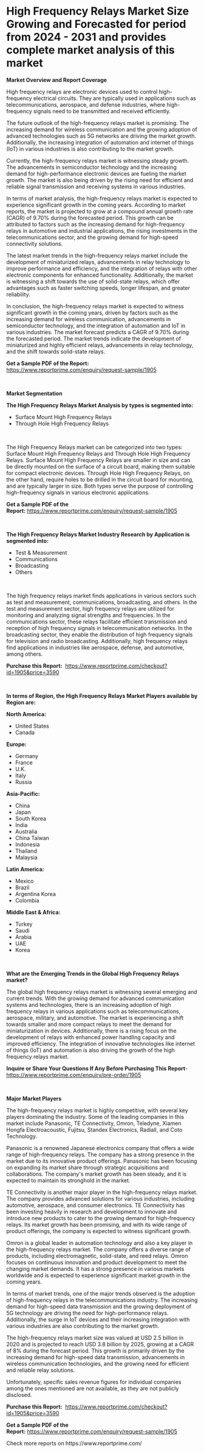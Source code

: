 <p><h1>High Frequency Relays Market Size Growing and Forecasted for period from 2024 - 2031 and provides complete market analysis of this market</h1></p><p><strong>Market Overview and Report Coverage</strong></p>
<p><p>High frequency relays are electronic devices used to control high-frequency electrical circuits. They are typically used in applications such as telecommunications, aerospace, and defense industries, where high-frequency signals need to be transmitted and received efficiently.</p><p>The future outlook of the high-frequency relays market is promising. The increasing demand for wireless communication and the growing adoption of advanced technologies such as 5G networks are driving the market growth. Additionally, the increasing integration of automation and internet of things (IoT) in various industries is also contributing to the market growth.</p><p>Currently, the high-frequency relays market is witnessing steady growth. The advancements in semiconductor technology and the increasing demand for high-performance electronic devices are fueling the market growth. The market is also being driven by the rising need for efficient and reliable signal transmission and receiving systems in various industries.</p><p>In terms of market analysis, the high-frequency relays market is expected to experience significant growth in the coming years. According to market reports, the market is projected to grow at a compound annual growth rate (CAGR) of 9.70% during the forecasted period. This growth can be attributed to factors such as the increasing demand for high-frequency relays in automotive and industrial applications, the rising investments in the telecommunications sector, and the growing demand for high-speed connectivity solutions.</p><p>The latest market trends in the high-frequency relays market include the development of miniaturized relays, advancements in relay technology to improve performance and efficiency, and the integration of relays with other electronic components for enhanced functionality. Additionally, the market is witnessing a shift towards the use of solid-state relays, which offer advantages such as faster switching speeds, longer lifespan, and greater reliability.</p><p>In conclusion, the high-frequency relays market is expected to witness significant growth in the coming years, driven by factors such as the increasing demand for wireless communication, advancements in semiconductor technology, and the integration of automation and IoT in various industries. The market forecast predicts a CAGR of 9.70% during the forecasted period. The market trends indicate the development of miniaturized and highly efficient relays, advancements in relay technology, and the shift towards solid-state relays.</p></p>
<p><strong>Get a Sample PDF of the Report:</strong> <a href="https://www.reportprime.com/enquiry/request-sample/1905">https://www.reportprime.com/enquiry/request-sample/1905</a></p>
<p>&nbsp;</p>
<p><strong>Market Segmentation</strong></p>
<p><strong>The High Frequency Relays Market Analysis by types is segmented into:</strong></p>
<p><ul><li>Surface Mount High Frequency Relays</li><li>Through Hole High Frequency Relays</li></ul></p>
<p>&nbsp;</p>
<p><p>The High Frequency Relays market can be categorized into two types: Surface Mount High Frequency Relays and Through Hole High Frequency Relays. Surface Mount High Frequency Relays are smaller in size and can be directly mounted on the surface of a circuit board, making them suitable for compact electronic devices. Through Hole High Frequency Relays, on the other hand, require holes to be drilled in the circuit board for mounting, and are typically larger in size. Both types serve the purpose of controlling high-frequency signals in various electronic applications.</p></p>
<p><strong>Get a Sample PDF of the Report:</strong>&nbsp;<a href="https://www.reportprime.com/enquiry/request-sample/1905">https://www.reportprime.com/enquiry/request-sample/1905</a></p>
<p>&nbsp;</p>
<p><strong>The High Frequency Relays Market Industry Research by Application is segmented into:</strong></p>
<p><ul><li>Test & Measurement</li><li>Communications</li><li>Broadcasting</li><li>Others</li></ul></p>
<p>&nbsp;</p>
<p><p>The high frequency relays market finds applications in various sectors such as test and measurement, communications, broadcasting, and others. In the test and measurement sector, high frequency relays are utilized for monitoring and analyzing signal strengths and frequencies. In the communications sector, these relays facilitate efficient transmission and reception of high frequency signals in telecommunication networks. In the broadcasting sector, they enable the distribution of high frequency signals for television and radio broadcasting. Additionally, high frequency relays find applications in industries like aerospace, defense, and automotive, among others.</p></p>
<p><strong>Purchase this Report:</strong>&nbsp; <a href="https://www.reportprime.com/checkout?id=1905&price=3590">https://www.reportprime.com/checkout?id=1905&price=3590</a></p>
<p>&nbsp;</p>
<p><strong>In terms of Region, the High Frequency Relays Market Players available by Region are:</strong></p>
<p>
    <p> <strong> North America: </strong>
        <ul>
            <li>United States</li>
            <li>Canada</li>
        </ul>
        </p> 
    <p> <strong> Europe: </strong>
        <ul>
            <li>Germany</li>
            <li>France</li>
            <li>U.K.</li>
            <li>Italy</li>
            <li>Russia</li>
        </ul>
        </p> 
    <p> <strong> Asia-Pacific: </strong>
        <ul>
            <li>China</li>
            <li>Japan</li>
            <li>South Korea</li>
            <li>India</li>
            <li>Australia</li>
            <li>China Taiwan</li>
            <li>Indonesia</li>
            <li>Thailand</li>
            <li>Malaysia</li>
        </ul>
        </p> 
    <p> <strong> Latin America: </strong>
        <ul>
            <li>Mexico</li>
            <li>Brazil</li>
            <li>Argentina Korea</li>
            <li>Colombia</li>
        </ul>
        </p> 
    <p> <strong> Middle East & Africa: </strong>
        <ul>
            <li>Turkey</li>
            <li>Saudi</li>
            <li>Arabia</li>
            <li>UAE</li>
            <li>Korea</li>
        </ul>
    </p>
    </p>
<p>&nbsp;</p>
<p><strong>What are the Emerging Trends in the Global High Frequency Relays market?</strong></p>
<p><p>The global high frequency relays market is witnessing several emerging and current trends. With the growing demand for advanced communication systems and technologies, there is an increasing adoption of high frequency relays in various applications such as telecommunications, aerospace, military, and automotive. The market is experiencing a shift towards smaller and more compact relays to meet the demand for miniaturization in devices. Additionally, there is a rising focus on the development of relays with enhanced power handling capacity and improved efficiency. The integration of innovative technologies like internet of things (IoT) and automation is also driving the growth of the high frequency relays market.</p></p>
<p><strong>Inquire or Share Your Questions If Any Before Purchasing This Report</strong>- <a href="https://www.reportprime.com/enquiry/pre-order/1905">https://www.reportprime.com/enquiry/pre-order/1905</a></p>
<p>&nbsp;</p>
<p><strong>Major Market Players</strong></p>
<p><p>The high-frequency relays market is highly competitive, with several key players dominating the industry. Some of the leading companies in this market include Panasonic, TE Connectivity, Omron, Teledyne, Xiamen Hongfa Electroacoustic, Fujitsu, Standex Electronics, Radiall, and Coto Technology. </p><p>Panasonic is a renowned Japanese electronics company that offers a wide range of high-frequency relays. The company has a strong presence in the market due to its innovative product offerings. Panasonic has been focusing on expanding its market share through strategic acquisitions and collaborations. The company's market growth has been steady, and it is expected to maintain its stronghold in the market.</p><p>TE Connectivity is another major player in the high-frequency relays market. The company provides advanced solutions for various industries, including automotive, aerospace, and consumer electronics. TE Connectivity has been investing heavily in research and development to innovate and introduce new products to cater to the growing demand for high-frequency relays. Its market growth has been promising, and with its wide range of product offerings, the company is expected to witness significant growth.</p><p>Omron is a global leader in automation technology and also a key player in the high-frequency relays market. The company offers a diverse range of products, including electromagnetic, solid-state, and reed relays. Omron focuses on continuous innovation and product development to meet the changing market demands. It has a strong presence in various markets worldwide and is expected to experience significant market growth in the coming years.</p><p>In terms of market trends, one of the major trends observed is the adoption of high-frequency relays in the telecommunications industry. The increasing demand for high-speed data transmission and the growing deployment of 5G technology are driving the need for high-performance relays. Additionally, the surge in IoT devices and their increasing integration with various industries are also contributing to the market growth.</p><p>The high-frequency relays market size was valued at USD 2.5 billion in 2020 and is projected to reach USD 3.8 billion by 2025, growing at a CAGR of 8% during the forecast period. This growth is primarily driven by the increasing demand for high-speed data transmission, advancements in wireless communication technologies, and the growing need for efficient and reliable relay solutions.</p><p>Unfortunately, specific sales revenue figures for individual companies among the ones mentioned are not available, as they are not publicly disclosed.</p></p>
<p><strong>Purchase this Report:</strong>&nbsp;&nbsp;<a href="https://www.reportprime.com/checkout?id=1905&price=3590">https://www.reportprime.com/checkout?id=1905&price=3590</a></p>
<p></p>
<p><strong>Get a Sample PDF of the Report:</strong>&nbsp;<a href="https://www.reportprime.com/enquiry/request-sample/1905">https://www.reportprime.com/enquiry/request-sample/1905</a></p>
<p>Check more reports on https://www.reportprime.com/</p>
